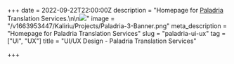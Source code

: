 +++
date = 2022-09-22T22:00:00Z
description = "Homepage for [Paladria](www.paladria.com) Translation Services.\n\n![](https://res.cloudinary.com/ddtcgm4kc/image/upload/v1663951784/Kaliriu/Projects/Paladria-2-Homepage.png)"
image = "/v1663953447/Kaliriu/Projects/Paladria-3-Banner.png"
meta_description = "Homepage for Paladria Translation Services"
slug = "paladria-ui-ux"
tag = ["UI", "UX"]
title = "UI/UX Design - Paladria Translation Services"

+++
